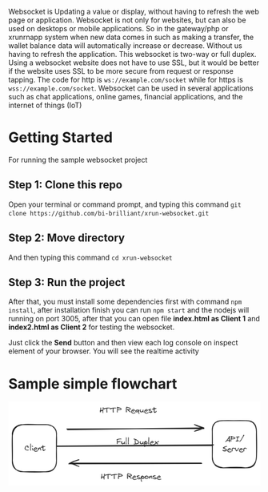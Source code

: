 Websocket is Updating a value or display, without having to refresh the web page or application. Websocket is not only for websites, but can also be used on desktops or mobile applications. So in the gateway/php or xrunrnapp system when new data comes in such as making a transfer, the wallet balance data will automatically increase or decrease. Without us having to refresh the application. This websocket is two-way or full duplex. Using a websocket website does not have to use SSL, but it would be better if the website uses SSL to be more secure from request or response tapping. The code for http is `ws://example.com/socket` while for https is `wss://example.com/socket`. Websocket can be used in several applications such as chat applications, online games, financial applications, and the internet of things (IoT)

# Getting Started

For running the sample websocket project

## Step 1: Clone this repo

Open your terminal or command prompt, and typing this command `git clone https://github.com/bi-brilliant/xrun-websocket.git`

## Step 2: Move directory

And then typing this command `cd xrun-websocket`

## Step 3: Run the project

After that, you must install some dependencies first with command `npm install`, after installation finish you can run `npm start` and the nodejs will running on port 3005, after that you can open file **index.html as Client 1** and **index2.html as Client 2** for testing the websocket.

Just click the **Send** button and then view each log console on inspect element of your browser. You will see the realtime activity

# Sample simple flowchart

![flowchart](flowchart.png)

